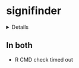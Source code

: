 # signifinder

<details>

* Version: 1.10.0
* GitHub: https://github.com/CaluraLab/signifinder
* Source code: https://github.com/cran/signifinder
* Date/Publication: 2025-04-15
* Number of recursive dependencies: 278

Run `revdepcheck::revdep_details(, "signifinder")` for more info

</details>

## In both

*   R CMD check timed out
    

